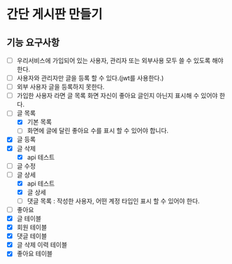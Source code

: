 # 간단 게시판 만들기

## 기능 요구사항
* [ ] 우리서비스에 가입되어 있는 사용자, 관리자 또는 외부사용 모두 쓸 수 있도록 해야 한다.
* [ ] 사용자와 관리자만 글을 등록 할 수 있다.(jwt를 사용한다.)
* [ ] 외부 사용자 글을 등록하지 못한다.
* [ ] 가입한 사용자 라면 글 목록 화면 자신이 좋아요  글인지 아닌지 표시해  수 있어야 한다.
* [ ] 글 목록
  * [x] 기본 목록
  * [ ] 화면에 글에 달린 좋아요 수를 표시 할 수 있어야 합니다.
* [x] 글 등록
* [x] 글 삭제
  * [x] api 테스트
* [ ] 글 수정
* [ ] 글 상세
  * [x] api 테스트
  * [x] 글 상세
  * [ ] 댓글 목록 : 작성한 사용자, 어떤 계정 타입인 표시 할 수 있어야 한다. 
* [ ] 좋아요
* [x] 글 테이블
* [x] 회원 테이블
* [x] 댓글 테이블
* [x] 글 삭제 이력 테이블
* [x] 좋아요 테이블